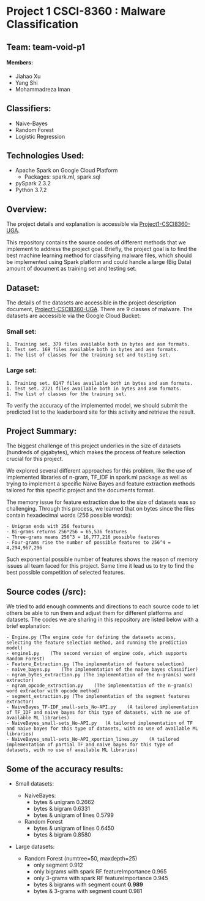 # Project 1 CSCI-8360 : Malware Classification
## Team: team-void-p1
#### Members: 
* Jiahao Xu
* Yang Shi
* Mohammadreza Iman

## Classifiers: 
* Naive-Bayes
* Random Forest
* Logistic Regression

## Technologies Used:
* Apache Spark on Google Cloud Platform
  * Packages: spark.ml, spark.sql
* pySpark 2.3.2
* Python 3.7.2

## Overview:
The project details and explanation is accessible via [Project1-CSCI8360-UGA](https://github.com/dsp-uga/sp19/blob/master/projects/p1/project1.pdf).

This repository contains the source codes of different methods that we implement to address the project goal. Briefly, the project goal is to find the best machine learning method for classifying malware files, which should be implemented using Spark platform and could handle a large (Big Data) amount of document as training set and testing set.

## Dataset:
The details of the datasets are accessible in the project description document, [Project1-CSCI8360-UGA](https://github.com/dsp-uga/sp19/blob/master/projects/p1/project1.pdf). There are 9 classes of malware. The datasets  are accessible via the Google Cloud Bucket:
### Small set:
	1. Training set. 379 files available both in bytes and asm formats.
	1. Test set. 169 files available both in bytes and asm formats.
	1. The list of classes for the training set and testing set.

### Large set:
	1. Training set. 8147 files available both in bytes and asm formats.
	1. Test set. 2721 files available both in bytes and asm formats.
	1. The list of classes for the training set.
To verify the accuracy of the implemented model, we should submit the predicted list to the leaderboard site for this activity and retrieve  the result.

## Project Summary:
The biggest challenge of this project underlies in the size of datasets (hundreds of gigabytes), which makes the process of feature selection crucial for this project.

We explored several different approaches for this problem, like the use of implemented libraries of n-gram, TF_IDF in spark.ml package as well as trying to implement a specific Naive Bayes and feature extraction methods tailored for this specific project and the documents format.

The memory issue for feature extraction due to the size of datasets was so challenging. Through this process, we learned that on bytes since the files contain hexadecimal words (256 possible words):

	- Unigram ends with 256 features
	- Bi-grams returns 256*256 = 65,536 features
	- Three-grams means 256^3 = 16,777,216 possible features 
	- Four-grams rise the number of possible features to 256^4 = 4,294,967,296

Such exponential possible number of features shows the reason of memory issues all team faced for this project. Same time it lead us to try to find the best possible competition of selected features.


## Source codes (/src):
We tried to add enough comments and directions to each source code to let others be able to run them and adjust them for different platforms and datasets. The codes we are sharing in this repository are listed below with a brief explanation:

	- Engine.py	(The engine code for defining the datasets access, selecting the feature selection method, and running the prediction model)
	- engine1.py	(The second version of engine code, which supports Random Forest)
	- Feature_Extraction.py	(The implementation of feature selection)
	- naive_bayes.py	(The implementation of the naive bayes classifier)
	- ngram_bytes_extraction.py	(The implementation of the n-gram(s) word extractor)
	- ngram_opcode_extraction.py	(The implementation of the n-gram(s) word extractor with opcode method)
	- segment_extraction.py	(The implementation of the segment features extractor)
	- NaiveBayes_TF-IDF_small-sets_No-API.py	(A tailored implementation of TF_IDF and naive bayes for this type of datasets, with no use of available ML libraries)
	- NaiveBayes_small-sets_No-API.py	(A tailored implementation of TF and naive bayes for this type of datasets, with no use of available ML libraries)
	- NaiveBayes_small-sets_No-API_xportion_lines.py	(A tailored implementation of partial TF and naive bayes for this type of datasets, with no use of available ML libraries)

## Some of the accuracy results:
* Small datasets:
	- NaiveBayes:
		- bytes & unigram			0.2662
		- bytes & bigram 			0.6331
		- bytes & unigram of lines	0.5799
	- Random Forest	
		- bytes & unigram of lines	0.6450
		- bytes & bigram			0.8580

* Large datasets:
	- Random Forest (numtree=50, maxdepth=25)
		- only segment									0.912
		- only bigrams with spark RF featureImportance	0.965
		- only 3-grams with spark RF featureImportance 	0.945
		- bytes & bigrams with segment count			**0.989**
		- bytes & 3-grams with segment count			0.981